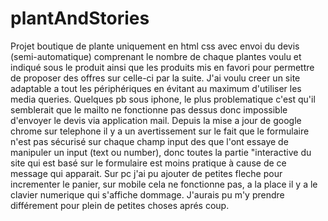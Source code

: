 # plantAndStories
Projet boutique de plante uniquement en html css avec envoi du devis  (semi-automatique) comprenant le nombre de chaque plantes voulu et  indiqué sous le produit
ainsi que les produits mis en favori pour permettre de proposer des offres sur celle-ci par la suite.
J'ai voulu creer un site adaptable a tout les périphériques en évitant au maximum d'utiliser les media queries.
Quelques pb sous iphone, le plus problematique c'est qu'il semblerait que le mailto ne fonctionne pas dessus donc impossible d'envoyer le devis via application mail.
Depuis la mise a jour de google chrome sur telephone il y a un avertissement sur le fait que le formulaire n'est pas sécurisé sur chaque champ input 
des que l'ont essaye de manipuler un input (text ou number),
donc toutes la partie "interactive du site qui est basé sur le formulaire est moins pratique à cause de ce message qui apparait.
Sur pc j'ai pu ajouter de petites fleche pour incrementer le panier, sur mobile cela ne fonctionne pas, a la place il y a le clavier numerique qui s'affiche dommage.
J'aurais pu m'y prendre différement pour plein de petites choses aprés coup.
